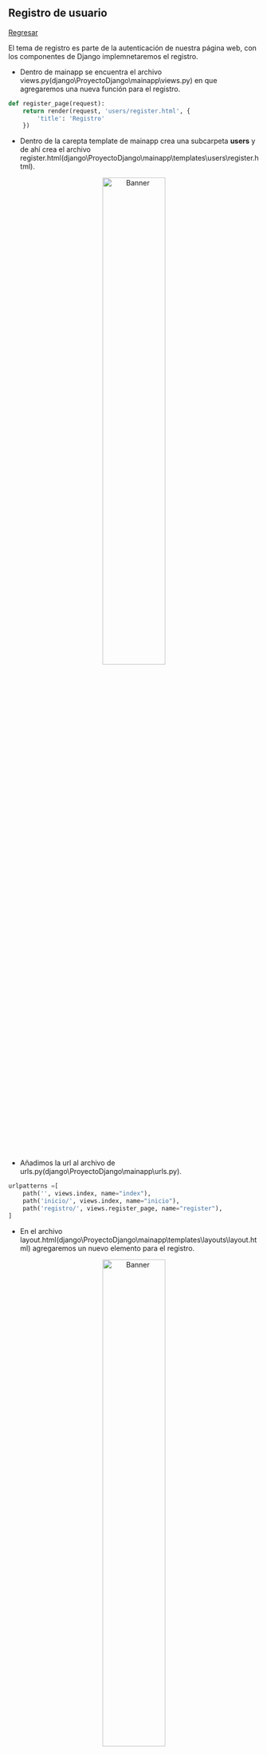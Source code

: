 ## Registro de usuario

[Regresar](/CodingBootcampsESPOL-RDDW/)


El tema de registro es parte de la autenticación de nuestra página web, con los componentes de Django implemnetaremos el registro.

* Dentro de mainapp se encuentra el archivo views.py(django\ProyectoDjango\mainapp\views.py) en que agregaremos una nueva función para el registro.

```py
def register_page(request):
    return render(request, 'users/register.html', {
        'title': 'Registro'
    })
```

* Dentro de la carepta template de mainapp crea una subcarpeta **users** y de ahí crea el archivo register.html(django\ProyectoDjango\mainapp\templates\users\register.html).

<p align="center">
<img src="../imagenes/registro2.png" width="50%" alt="Banner"/>
</p>

* Añadimos la url al archivo de urls.py(django\ProyectoDjango\mainapp\urls.py).

```py
urlpatterns =[
    path('', views.index, name="index"),
    path('inicio/', views.index, name="inicio"),
    path('registro/', views.register_page, name="register"),
]
```
* En el archivo layout.html(django\ProyectoDjango\mainapp\templates\layouts\layout.html) agregaremos un nuevo elemento para el registro.

<p align="center">
<img src="../imagenes/registro1.png" width="50%" alt="Banner"/>
</p>

* Ejecutamos el servidor y visualizamos que en el aprece en la barra de navegación el nuevo elemento que es **Registro**.

<p align="center">
<img src="../imagenes/registro.png" width="50%" alt="Banner"/>
</p>

Formulario de registro de usuario
===========

* * *

* Seguiremos trabajando en el archivo de views.py(django\ProyectoDjango\mainapp\views.py) importando el modulo de autenticación, y en la vista de register_page cargaremos el formulario.


```py
from django.shortcuts import render, redirect
from django.contrib.auth.forms import UserCreationForm
def register_page(request):
    register_form = UserCreationForm()
    # Comprobar si llega un usuario
    if request.method == 'POST':
        register_form = UserCreationForm(request.POST)
        if register_form.is_valid():
            register_form.save()
            return redirect('inicio')
    
    return render(request, 'users/register.html', {
        'title': 'Registro',
        'register_form': register_form
})

```

* Ahora mostraremos el formulario en el template de register.html.

<p align="center">
<img src="../imagenes/registro3.png" width="50%" alt="Banner"/>
</p>

* En la página de [registro](http://127.0.0.1:8000/registro/), registra un nuevo usuario y contraseña.

<p align="center">
<img src="../imagenes/registro5.png" width="50%" alt="Banner"/>
</p>

Formulario de registro personalizado
===========

* * *


Para personalizar nuestro formulario nos basaremos en el formulario por defecto que visualizamos usando el UserCreationForm.

* En la app mainapp creamos un nuevo archivo forms.py(django\ProyectoDjango\mainapp\forms.py).

```py
from django import forms
from django.core import validators

from django.contrib.auth.forms import UserCreationForm
from django.contrib.auth.models import User

class RegisterForm(UserCreationForm):
    class Meta:
        model = User
        fields = ['username', 'email', 'first_name', 'last_name', 'password1', 'password2']
```

* Ahora debemos pasarle a la vista de register_page el formulario que hemos creado, realiza la siguiente modificación en el archivo views.py(django\ProyectoDjango\mainapp\views.py).

<p align="center">
<img src="../imagenes/registro6.png" width="50%" alt="Banner"/>
</p>

* Modificaremos también el archivo register.html para que se muestre los campos y sus respectivos labels.

<p align="center">
<img src="../imagenes/registro7.png" width="50%" alt="Banner"/>
</p>

* Verifica que el servidor se encuentre en ejecución, y accede a la página de registro y envia un formulario de registro.

<p align="center">
<img src="../imagenes/registro8.png" width="50%" alt="Banner"/>
</p>

* Accede al panel de administración, en la sección de usuario visualizarás que ahí se encuentra el usuario que registraste en el formulario.

<p align="center">
<img src="../imagenes/registro9.png" width="50%" alt="Banner"/>
</p>

Mensaje flash en el registro
===========

* * *

Crearemos un mensaj flash cuando el usuario se haya registrado en el formulario.

* En el archivo views.py(django\ProyectoDjango\mainapp\views.py) agregaremos lo del mensaje flash en la función de register_page.

<p align="center">
<img src="../imagenes/registro10.png" width="50%" alt="Banner"/>
</p>

* En el template de index.html(django\ProyectoDjango\mainapp\templates\mainapp\index.html) mostraremos el mensaje flash ya que cuando el usuario se registra lo redirige al index.

<p align="center">
<img src="../imagenes/registro11.png" width="50%" alt="Banner"/>
</p>

* Registra un nuevo usuario y visualiza el mensaje flash.

<p align="center">
<img src="../imagenes/registro12.png" width="50%" alt="Banner"/>
</p>

* Puedes darle estilo a la clase message y alert-success en el archivo styles.css(django\ProyectoDjango\mainapp\static\css\styles.css).

```css
.message,
.alert-success{
    padding: 20px;
    background: #1f7e58;
    color: white;
    text-align: center;
    margin-bottom: 10px;
}
```